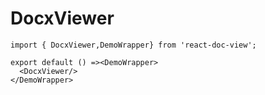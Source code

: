 # DocxViewer

```tsx
import { DocxViewer,DemoWrapper} from 'react-doc-view';

export default () =><DemoWrapper>
  <DocxViewer/>
</DemoWrapper> 
```
